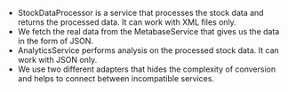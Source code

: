 * StockDataProcessor is a service that processes the stock data and returns the processed data. It can work with XML files only.
* We fetch the real data from the MetabaseService that gives us the data in the form of JSON.
* AnalyticsService performs analysis on the processed stock data. It can work with JSON only.
* We use two different adapters that hides the complexity of conversion and helps to connect between incompatible services.
